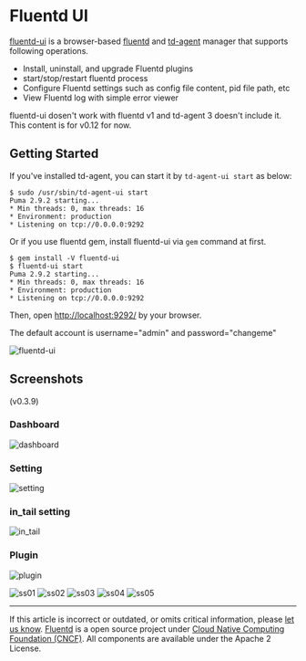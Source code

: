 # Fluentd UI

[fluentd-ui](https://github.com/fluent/fluentd-ui) is a browser-based
[fluentd](http://fluentd.org/) and
[td-agent](http://docs.treasuredata.com/articles/td-agent) manager that
supports following operations.

-   Install, uninstall, and upgrade Fluentd plugins
-   start/stop/restart fluentd process
-   Configure Fluentd settings such as config file content, pid file
    path, etc
-   View Fluentd log with simple error viewer

fluentd-ui dosen\'t work with fluentd v1 and td-agent 3 doesn\'t include
it. This content is for v0.12 for now.


## Getting Started

If you've installed td-agent, you can start it by `td-agent-ui start` as
below:

``` {.CodeRay}
$ sudo /usr/sbin/td-agent-ui start
Puma 2.9.2 starting...
* Min threads: 0, max threads: 16
* Environment: production
* Listening on tcp://0.0.0.0:9292
```

Or if you use fluentd gem, install fluentd-ui via `gem` command at
first.

``` {.CodeRay}
$ gem install -V fluentd-ui
$ fluentd-ui start
Puma 2.9.2 starting...
* Min threads: 0, max threads: 16
* Environment: production
* Listening on tcp://0.0.0.0:9292
```

Then, open <http://localhost:9292/> by your browser.

The default account is username="admin" and password="changeme"

![fluentd-ui](/images/fluentd-ui/fluentd-ui.gif)


## Screenshots

(v0.3.9)


### Dashboard

![dashboard](/images/fluentd-ui/dashboard.gif)


### Setting

![setting](/images/fluentd-ui/setting.gif)


### in\_tail setting

![in\_tail](/images/fluentd-ui/in_tail.gif)


### Plugin

![plugin](/images/fluentd-ui/plugin.gif)

![ss01](/images/fluentd-ui/01.png) ![ss02](/images/fluentd-ui/02.png)
![ss03](/images/fluentd-ui/03.png) ![ss04](/images/fluentd-ui/04.png)
![ss05](/images/fluentd-ui/05.png)


------------------------------------------------------------------------

If this article is incorrect or outdated, or omits critical information,
please [let us know](https://github.com/fluent/fluentd-docs/issues?state=open).
[Fluentd](http://www.fluentd.org/) is a open source project under [Cloud Native Computing Foundation (CNCF)](https://cncf.io/). All components
are available under the Apache 2 License.
